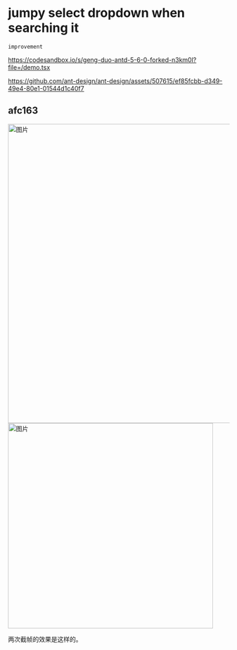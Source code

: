 # jumpy select dropdown when searching it

`improvement`

https://codesandbox.io/s/geng-duo-antd-5-6-0-forked-n3km0l?file=/demo.tsx

https://github.com/ant-design/ant-design/assets/507615/ef85fcbb-d349-49e4-80e1-01544d1c40f7

## afc163

<img width="679" alt="图片" src="https://github.com/ant-design/ant-design/assets/507615/42c1ae0d-4c98-4b2f-a40b-0bd7c79cb5a2">

<img width="466" alt="图片" src="https://github.com/ant-design/ant-design/assets/507615/e5aaf190-a4b5-4e88-bf4c-07745de7fb39">

两次截帧的效果是这样的。
